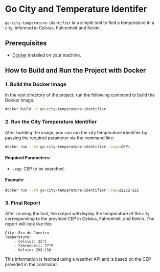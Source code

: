 # Go City and Temperature Identifer

`go-city-temperature-identifier` is a simple tool to find a temperature in a city, informed in Celsius, Fahrenheit and Kelvin.

## Prerequisites

- [Docker](https://www.docker.com/) installed on your machine.

## How to Build and Run the Project with Docker

### 1. Build the Docker Image

In the root directory of the project, run the following command to build the Docker image:

```bash
docker build -t go-city-temperature-identifier .
```

### 2. Run the City Temperature Identifier

After building the image, you can run the city temperature identifier by passing the required parameter via the command line:

```bash
docker run --rm go-city-temperature-identifier -cep=<CEP>
```

#### Required Parameters:
- `-cep`: CEP to be searched.

#### Example:
```bash
docker run --rm go-city-temperature-identifier -cep=22222-222
```

### 3. Final Report
After running the tool, the output will display the temperature of the city corresponding to the provided CEP in Celsius, Fahrenheit, and Kelvin. The report will look like this:

```
City: Rio de Janeiro
Temperature:
    - Celsius: 25°C
    - Fahrenheit: 77°F
    - Kelvin: 298.15K
```

This information is fetched using a weather API and is based on the CEP provided in the command.